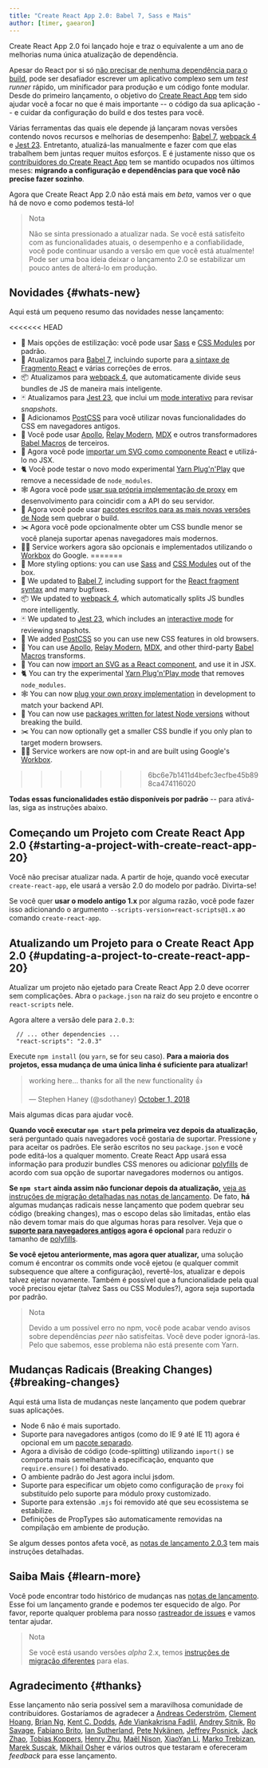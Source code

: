 ```yaml
---
title: "Create React App 2.0: Babel 7, Sass e Mais"
author: [timer, gaearon]
---
```


Create React App 2.0 foi lançado hoje e traz o equivalente a um ano de melhorias numa única atualização de dependência.

Apesar do React por si só [não precisar de nenhuma dependência para o build](/docs/create-a-new-react-app.html), pode ser desafiador escrever um aplicativo complexo sem um _test runner_ rápido, um minificador para produção e um código fonte modular. Desde do primeiro lançamento, o objetivo do [Create React App](https://github.com/facebook/create-react-app) tem sido ajudar você a focar no que é mais importante -- o código da sua aplicação -- e cuidar da configuração do build e dos testes para você.

Várias ferramentas das quais ele depende já lançaram novas versões contendo novos recursos e melhorias de desempenho: [Babel 7](https://babeljs.io/blog/2018/08/27/7.0.0), [webpack 4](https://medium.com/webpack/webpack-4-released-today-6cdb994702d4) e [Jest 23](https://jestjs.io/blog/2018/05/29/jest-23-blazing-fast-delightful-testing.html). Entretanto, atualizá-las manualmente e fazer com que elas trabalhem bem juntas requer muitos esforços. E é justamente nisso que os [contribuidores do Create React App](https://github.com/facebook/create-react-app/graphs/contributors) tem se mantido ocupados nos últimos meses: **migrando a configuração e dependências para que você não precise fazer sozinho**.

Agora que Create React App 2.0 não está mais em _beta_, vamos ver o que há de novo e como podemos testá-lo!

>Nota
>
>Não se sinta pressionado a atualizar nada. Se você está satisfeito com as funcionalidades atuais, o desempenho e a confiabilidade, você pode continuar usando a versão em que você está atualmente! Pode ser uma boa ideia deixar o lançamento 2.0 se estabilizar um pouco antes de alterá-lo em produção.

## Novidades {#whats-new}

Aqui está um pequeno resumo das novidades nesse lançamento:

<<<<<<< HEAD
* 🎉 Mais opções de estilização: você pode usar [Sass](https://github.com/facebook/create-react-app/blob/master/packages/react-scripts/template/README.md#adding-a-sass-stylesheet) e [CSS Modules](https://github.com/facebook/create-react-app/blob/master/packages/react-scripts/template/README.md#adding-a-css-modules-stylesheet) por padrão.
* 🐠 Atualizamos para [Babel 7](https://babeljs.io/blog/2018/08/27/7.0.0), incluindo suporte para [a sintaxe de Fragmento React](/docs/fragments.html#short-syntax) e várias correções de erros.
* 📦 Atualizamos para [webpack 4](https://medium.com/webpack/webpack-4-released-today-6cdb994702d4), que automaticamente divide seus bundles de JS de maneira mais inteligente.
* 🃏 Atualizamos para [Jest 23](https://jestjs.io/blog/2018/05/29/jest-23-blazing-fast-delightful-testing.html), que inclui um [mode interativo](https://jestjs.io/blog/2018/05/29/jest-23-blazing-fast-delightful-testing#interactive-snapshot-mode) para revisar _snapshots_.
* 💄 Adicionamos [PostCSS](https://preset-env.cssdb.org/features#stage-3) para você utilizar novas funcionalidades do CSS em navegadores antigos.
* 💎 Você pode usar [Apollo](https://github.com/leoasis/graphql-tag.macro#usage), [Relay Modern](https://github.com/facebook/relay/pull/2171#issuecomment-411459604), [MDX](https://github.com/facebook/create-react-app/issues/5149#issuecomment-425396995) e outros transformadores [Babel Macros](https://babeljs.io/blog/2017/09/11/zero-config-with-babel-macros) de terceiros.
* 🌠 Agora você pode [importar um SVG como componente React](https://github.com/facebook/create-react-app/blob/master/packages/react-scripts/template/README.md#adding-svgs) e utilizá-lo no JSX.
* 🐈 Você pode testar o novo modo experimental [Yarn Plug'n'Play](https://github.com/yarnpkg/rfcs/pull/101) que remove a necessidade de `node_modules`.
* 🕸 Agora você pode [usar sua própria implementação de proxy](https://github.com/facebook/create-react-app/blob/master/packages/react-scripts/template/README.md#configuring-the-proxy-manually) em desenvolvimento para coincidir com a API do seu servidor.
* 🚀 Agora você pode usar [pacotes escritos para as mais novas versões de Node](https://github.com/sindresorhus/ama/issues/446#issuecomment-281014491)  sem quebrar o build.
* ✂️ Agora você pode opcionalmente obter um CSS bundle menor se você planeja suportar apenas navegadores mais modernos.
* 👷‍♀️ Service workers agora são opcionais e implementados utilizando o [Workbox](https://developers.google.com/web/tools/workbox/) do Google.
=======
* 🎉 More styling options: you can use [Sass](https://github.com/facebook/create-react-app/blob/master/packages/react-scripts/template/README.md#adding-a-sass-stylesheet) and [CSS Modules](https://github.com/facebook/create-react-app/blob/master/packages/react-scripts/template/README.md#adding-a-css-modules-stylesheet) out of the box.
* 🐠 We updated to [Babel 7](https://babeljs.io/blog/2018/08/27/7.0.0), including support for the [React fragment syntax](/docs/fragments.html#short-syntax) and many bugfixes.
* 📦 We updated to [webpack 4](https://medium.com/webpack/webpack-4-released-today-6cdb994702d4), which automatically splits JS bundles more intelligently.
* 🃏 We updated to [Jest 23](https://jestjs.io/blog/2018/05/29/jest-23-blazing-fast-delightful-testing.html), which includes an [interactive mode](https://jestjs.io/blog/2018/05/29/jest-23-blazing-fast-delightful-testing#interactive-snapshot-mode) for reviewing snapshots.
* 💄 We added [PostCSS](https://preset-env.cssdb.org/features#stage-3) so you can use new CSS features in old browsers.
* 💎 You can use [Apollo](https://github.com/leoasis/graphql-tag.macro#usage), [Relay Modern](https://github.com/facebook/relay/pull/2171#issuecomment-411459604), [MDX](https://github.com/facebook/create-react-app/issues/5149#issuecomment-425396995), and other third-party [Babel Macros](https://babeljs.io/blog/2017/09/11/zero-config-with-babel-macros) transforms.
* 🌠 You can now [import an SVG as a React component](https://facebook.github.io/create-react-app/docs/adding-images-fonts-and-files#adding-svgs), and use it in JSX.
* 🐈 You can try the experimental [Yarn Plug'n'Play mode](https://github.com/yarnpkg/rfcs/pull/101) that removes `node_modules`.
* 🕸 You can now [plug your own proxy implementation](https://github.com/facebook/create-react-app/blob/master/packages/react-scripts/template/README.md#configuring-the-proxy-manually) in development to match your backend API.
* 🚀 You can now use [packages written for latest Node versions](https://github.com/sindresorhus/ama/issues/446#issuecomment-281014491) without breaking the build.
* ✂️ You can now optionally get a smaller CSS bundle if you only plan to target modern browsers.
* 👷‍♀️ Service workers are now opt-in and are built using Google's [Workbox](https://developers.google.com/web/tools/workbox/).
>>>>>>> 6bc6e7b1411d4befc3ecfbe45b898ca474116020

**Todas essas funcionalidades estão disponíveis por padrão** -- para ativá-las, siga as instruções abaixo.

## Começando um Projeto com Create React App 2.0 {#starting-a-project-with-create-react-app-20}

Você não precisar atualizar nada. A partir de hoje, quando você executar `create-react-app`, ele usará a versão 2.0 do modelo por padrão. Divirta-se!

Se você quer **usar o modelo antigo 1.x** por alguma razão, você pode fazer isso adicionando o argumento `--scripts-version=react-scripts@1.x` ao comando `create-react-app`.

## Atualizando um Projeto para o Create React App 2.0 {#updating-a-project-to-create-react-app-20}

Atualizar um projeto não ejetado para Create React App 2.0 deve ocorrer sem complicações. Abra o `package.json` na raiz do seu projeto e encontre o `react-scripts` nele.

Agora altere a versão dele para `2.0.3`:

```js{2}
  // ... other dependencies ...
  "react-scripts": "2.0.3"
```

Execute `npm install` (ou `yarn`, se for seu caso). **Para a maioria dos projetos, essa mudança de uma única linha é suficiente para atualizar!**

<blockquote class="twitter-tweet" data-conversation="none" data-dnt="true"><p lang="en" dir="ltr">working here... thanks for all the new functionality 👍</p>&mdash; Stephen Haney (@sdothaney) <a href="https://twitter.com/sdothaney/status/1046822703116607490?ref_src=twsrc%5Etfw">October 1, 2018</a></blockquote>

Mais algumas dicas para ajudar você.

**Quando você executar `npm start` pela primeira vez depois da atualização,** será perguntado quais navegadores você gostaria de suportar. Pressione `y` para aceitar os padrões. Ele serão escritos no seu `package.json` e você pode editá-los a qualquer momento. Create React App usará essa informação para produzir bundles CSS menores ou adicionar [polyfills](https://developer.mozilla.org/pt-BR/docs/Glossario/Polyfill) de acordo com sua opção de suportar navegadores modernos ou antigos.

**Se `npm start` ainda assim não funcionar depois da atualização,** [veja as instruções de migração detalhadas nas notas de lançamento](https://github.com/facebook/create-react-app/releases/tag/v2.0.3). De fato, **há** algumas mudanças radicais nesse lançamento que podem quebrar seu código (breaking changes), mas o escopo delas são limitadas, então elas não devem tomar mais do que algumas horas para resolver. Veja que o **[suporte para navegadores antigos](https://github.com/facebook/create-react-app/blob/master/packages/react-app-polyfill/README.md) agora é opcional** para reduzir o tamanho de [polyfills](https://developer.mozilla.org/pt-BR/docs/Glossario/Polyfill).

**Se você ejetou anteriormente, mas agora quer atualizar,** uma solução comum é encontrar os commits onde você ejetou (e qualquer commit subsequence que altere a configuração), revertê-los, atualizar e depois talvez ejetar novamente. Também é possível que a funcionalidade pela qual você precisou ejetar (talvez Sass ou CSS Modules?), agora seja suportada por padrão.

>Nota
>
>Devido a um possível erro no npm, você pode acabar vendo avisos sobre dependências _peer_ não satisfeitas. Você deve poder ignorá-las. Pelo que sabemos, esse problema não está presente com Yarn.

## Mudanças Radicais (Breaking Changes) {#breaking-changes}

Aqui está uma lista de mudanças neste lançamento que podem quebrar suas aplicações.

* Node 6 não é mais suportado.
* Suporte para navegadores antigos (como do IE 9 até IE 11) agora é opcional em um [pacote separado](https://github.com/facebook/create-react-app/tree/master/packages/react-app-polyfill).
* Agora a divisão de código (code-splitting) utilizando `import()` se comporta mais semelhante à especificação, enquanto que `require.ensure()` foi desativado.
* O ambiente padrão do Jest agora inclui jsdom.
* Suporte para especificar um objeto como configuração de `proxy` foi substituído pelo suporte para módulo proxy customizado.
* Suporte para extensão `.mjs` foi removido até que seu ecossistema se estabilize.
* Definições de PropTypes são automaticamente removidas na compilação em ambiente de produção.

Se algum desses pontos afeta você, as [notas de lançamento 2.0.3](https://github.com/facebook/create-react-app/releases/tag/v2.0.3) tem mais instruções detalhadas.

## Saiba Mais {#learn-more}

Você pode encontrar todo histórico de mudanças nas [notas de lançamento](https://github.com/facebook/create-react-app/releases/tag/v2.0.3). Esse foi um lançamento grande e podemos ter esquecido de algo. Por favor, reporte qualquer problema para nosso [rastreador de issues](https://github.com/facebook/create-react-app/issues/new) e vamos tentar ajudar.

>Nota
>
>Se você está usando versões _alpha_ 2.x, temos [instruções de migração diferentes](https://gist.github.com/gaearon/8650d1c70e436e5eff01f396dffc4114) para elas.

## Agradecimento {#thanks}

Esse lançamento não seria possível sem a maravilhosa comunidade de contribuidores. Gostaríamos de agradecer a [Andreas Cederström](https://github.com/andriijas), [Clement Hoang](https://github.com/clemmy), [Brian Ng](https://github.com/existentialism), [Kent C. Dodds](https://github.com/kentcdodds), [Ade Viankakrisna Fadlil](https://github.com/viankakrisna), [Andrey Sitnik](https://github.com/ai), [Ro Savage](https://github.com/ro-savage), [Fabiano Brito](https://github.com/Fabianopb), [Ian Sutherland](https://github.com/iansu), [Pete Nykänen](https://github.com/petetnt), [Jeffrey Posnick](https://github.com/jeffposnick), [Jack Zhao](https://github.com/bugzpodder), [Tobias Koppers](https://github.com/sokra), [Henry Zhu](https://github.com/hzoo), [Maël Nison](https://github.com/arcanis), [XiaoYan Li](https://github.com/lixiaoyan), [Marko Trebizan](https://github.com/themre), [Marek Suscak](https://github.com/mareksuscak), [Mikhail Osher](https://github.com/miraage) e vários outros que testaram e ofereceram _feedback_ para esse lançamento.
